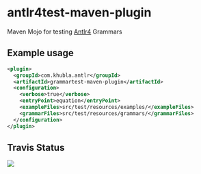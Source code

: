 antlr4test-maven-plugin
===============

Maven Mojo for testing [Antlr4](http://www.antlr.org/) Grammars

Example usage
---------

```xml
<plugin>
  <groupId>com.khubla.antlr</groupId>
  <artifactId>grammartest-maven-plugin</artifactId>
  <configuration>
    <verbose>true</verbose>
    <entryPoint>equation</entryPoint>
    <exampleFiles>src/test/resources/examples/</exampleFiles>
    <grammarFiles>src/test/resources/grammars/</grammarFiles>
  </configuration>
</plugin>
```

Travis Status
---------

<a href="https://travis-ci.org/teverett/antlr4test-maven-plugin"><img src="https://api.travis-ci.org/teverett/antlr4test-maven-plugin.png"></a>
